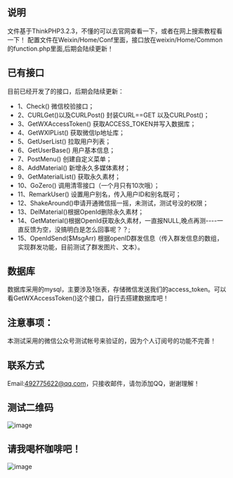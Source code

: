 ﻿
## 说明

文件基于ThinkPHP3.2.3，不懂的可以去官网查看一下，或者在网上搜索教程看一下！
配置文件在Weixin/Home/Conf里面，接口放在weixin/Home/Common 的function.php里面,后期会陆续更新！

## 已有接口

目前已经开发了的接口，后期会陆续更新：

*  1、Check() 微信校验接口；
*  2、CURLGet()以及CURLPost() 封装CURL==GET 以及CURLPost()；
*  3、GetWXAccessToken() 获取ACCESS_TOKEN并写入数据库；
*  4、GetWXIPList() 获取微信Ip地址库；
*  5、GetUserList() 拉取用户列表；
*  6、GetUserBase() 用户基本信息；
*  7、PostMenu() 创建自定义菜单；
*  8、AddMaterial() 新增永久多媒体素材；
*  9、GetMaterialList() 获取永久素材；
*  10、GoZero() 调用清零接口（一个月只有10次哦）；
*  11、RemarkUser() 设置用户别名，传入用户ID和别名既可；
*   12、ShakeAround()申请开通微信摇一摇，未测试，测试号没的权限；
*   13、DelMaterial()根据OpenId删除永久素材；
*   14、GetMaterial()根据OpenId获取永久素材，一直报NULL,晚点再测----一直反馈为空，没搞明白是怎么回事呢？？;
*   15、OpenIdSend($MsgArr) 根据openID群发信息（传入群发信息的数组，实现群发功能，目前测试了群发图片、文本）。

## 数据库

数据库采用的mysql，主要涉及1张表，存储微信发送我们的access_token。可以看GetWXAccessToken()这个接口，自行去搭建数据库吧！

## 注意事项：

本测试采用的微信公众号测试帐号来验证的，因为个人订阅号的功能不完善！

## 联系方式

Email:492775622@qq.com，只接收邮件，请勿添加QQ，谢谢理解！

## 测试二维码
![image](https://github.com/ayu2013/weixin/raw/master/Public/images/erweima.jpg?raw=true)

## 请我喝杯咖啡吧！
![image](https://github.com/ayu2013/weixin/raw/master/Public/images/alipay.jpg?raw=true)